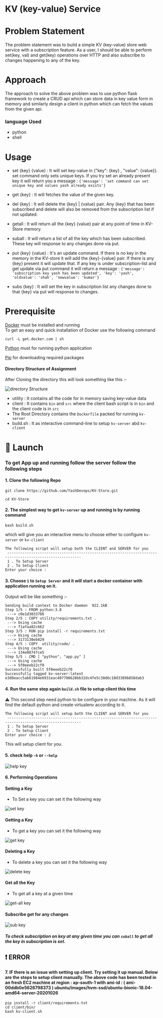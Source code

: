 # KV (key-value) Service

# Problem Statement
The problem statement was to build a simple KV (key-value) store web service with a subscription feature. As a user, I should be able to perform set(key, val) and get(key)  operations over HTTP and also subscribe to changes happening to any of the key.

# Approach

The approach to solve the above problem was to use python flask framework to create a CRUD api which can store data in key value form in memory and similarly design a client in python which can fetch the values from the given api.

### language Used

* python
* shell

# Usage

* set {key} {value} : It will set key-value in {"key": {key} , "value": {value}}. set command only sets unique keys. If you try set an already present key it will return you a message : `{'message': 'set command can set unique key and values yash already exists'}`

* get {key} : It will fetches the value of the given key.

* del {key} : It will delete the {key} | {value} pair. Any {key} that has been subscribed and delete will also be removed from the subscription list if not updated.

* getall : It will return all the {key} {value} pair at any point of time in KV-Store memory.

* suball : It will return a list of all the key which has been subscribed. These key will response to any changes done via put.

* put {key} {value} : It's an update command. If there is no key in the memory in the KV-store it will add the {key}-{value} pair. If there is any {key} present it will update that. If any key is under subscription-list and get update via put command it will return a message : `{'message': 'subscription key yash has been updated', 'key': 'yash', 'oldvalue': 'shah', 'newvalue': 'kumar'}`

* subs {key} : It will set the key in subscription list any changes done to that {key} via put will response to changes.


# Prerequisite
[Docker](https://docs.docker.com/get-docker/) must be installed and running  
 To get an easy and quick installation of Docker use the following command
```
curl -L get.docker.com | sh
```
[Python](https://www.python.org/downloads/) must for running python application

[Pip](https://pip.pypa.io/en/stable/installing/) for downloading required packages

#### Directory Structure of Assignment

After Cloning the  directory this will look something like this :-

![directory Structure](https://github.com/YashDevops/KV-Store/blob/master/images/direct-structure.png)


- utility : It contains all the code for in memory saving key-value data
- client : It contains `bin` and `src` where the client bash script is in `bin` and the client code is in `src`
- The Root Directory contains the `Dockerfile` packed for running `kv-server`
- build.sh : It as interactive command-line to setup `kv-server` abd `kv-client`


# :rocket: Launch


### To get App up and running follow the server follow the following steps

#### 1. Clone the following Repo

```
git clone https://github.com/YashDevops/KV-Store.git

cd KV-Store
```

#### 2. The simplest way to get `kv-server` up and running is by running command

```
bash build.sh

```

which will give you an interactive menu to choose either to configure `kv-server` or `kv-client`

```
The following script will setup both the CLIENT and SERVER for you
 --------------------------------------------------------------------------------------------------------
 1 . To Setup Server
 2 . To Setup Client
Enter your choice :
```

#### 3. Choose `1` to `Setup Server` and it will start a docker container with application running on it.

Output will be like something :-

```
Sending build context to Docker daemon  922.1kB
Step 1/5 : FROM python:3.8
 ---> c0e1d3033786
Step 2/5 : COPY utility/requirements.txt .
 ---> Using cache
 ---> f1afaa82c662
Step 3/5 : RUN pip install -r requirements.txt
 ---> Using cache
 ---> 3173130eb029
Step 4/5 : COPY  utility/code/ .
 ---> Using cache
 ---> 134e08747ce5
Step 5/5 : CMD [ "python", "app.py" ]
 ---> Using cache
 ---> 5f0eeeb22cf0
Successfully built 5f0eeeb22cf0
Successfully tagged kv-server:latest
e3d8eacc5ab61984e6931eac407708628bb32dc4fe5c38d6c10d3389b858dab3
```

#### 4. Run the same step again `build.sh` file to setup client this time

:warning: This second step need python to be configure in your machine. As it will find the default python and create virtualenv according to it.

```
The following script will setup both the CLIENT and SERVER for you
 --------------------------------------------------------------------------------------------------------
 1 . To Setup Server
 2 . To Setup Client
Enter your choice : 2
```

This will setup client for you.


#### 5. check help `-h` or `--help`

![help key](https://github.com/YashDevops/KV-Store/blob/master/images/help.png)


#### 6. Performing Operations

####  Setting a Key

* To Set a key you can set it the following way

![set key](https://github.com/YashDevops/KV-Store/blob/master/images/set.png)



####  Getting a Key

* To get a key you can set it the following way

![get key](https://github.com/YashDevops/KV-Store/blob/master/images/get.png)


####  Deleting a Key

* To delete a key you can set it the following way

![delete key](https://github.com/YashDevops/KV-Store/blob/master/images/del.png)


####  Get all the Key

* To get all a key at a given time

![get-all key](https://github.com/YashDevops/KV-Store/blob/master/images/getall.png)


#### Subscribe get for any changes

![sub key](https://github.com/YashDevops/KV-Store/blob/master/images/subs.png)

##### To check subscription on key at any given time you can `suball` to get all the key in subscription is set.



## :exclamation: ERROR

#### 7. IF there is an issue with setting up client. Try setting it up manual. Below are the steps to setup client manually. The above code has been tested in an fresh EC2 machine at region : ap-south-1 with ami-id : ( ami-00ddb0e5626798373 ) ubuntu/images/hvm-ssd/ubuntu-bionic-18.04-amd64-server-20201026

```
pip install -r client/requirements.txt
cd client/bin/
bash kv-client.sh
```
